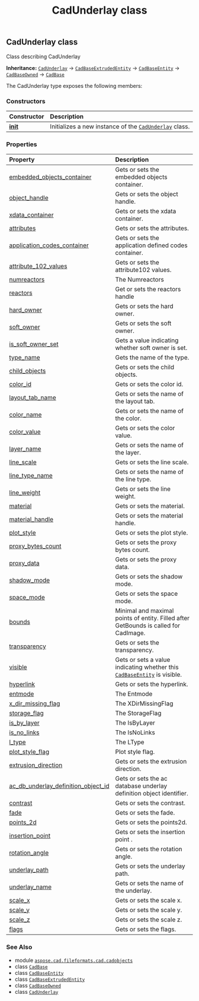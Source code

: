 ﻿---
title: CadUnderlay class
second_title: Aspose.CAD for Python via .NET API References
description: 
type: docs
weight: 1210
url: /aspose.cad.fileformats.cad.cadobjects/cadunderlay/
is_root: false
---

## CadUnderlay class

Class describing CadUnderlay



**Inheritance:** [`CadUnderlay`](/cad/python-net/aspose.cad.fileformats.cad.cadobjects/cadunderlay) → 
[`CadBaseExtrudedEntity`](/cad/python-net/aspose.cad.fileformats.cad.cadobjects/cadbaseextrudedentity) → 
[`CadBaseEntity`](/cad/python-net/aspose.cad.fileformats.cad.cadobjects/cadbaseentity) → 
[`CadBaseOwned`](/cad/python-net/aspose.cad.fileformats.cad.cadobjects/cadbaseowned) → 
[`CadBase`](/cad/python-net/aspose.cad.fileformats.cad.cadobjects/cadbase)



The CadUnderlay type exposes the following members:

### Constructors
| Constructor | Description |
| :- | :- |
| [__init__](/cad/python-net/aspose.cad.fileformats.cad.cadobjects/cadunderlay/__init__/#) | Initializes a new instance of the [`CadUnderlay`](/cad/python-net/aspose.cad.fileformats.cad.cadobjects/cadunderlay) class. |


### Properties
| Property | Description |
| :- | :- |
| [embedded_objects_container](/cad/python-net/aspose.cad.fileformats.cad.cadobjects/cadunderlay/embedded_objects_container) | Gets or sets the embedded objects container. |
| [object_handle](/cad/python-net/aspose.cad.fileformats.cad.cadobjects/cadunderlay/object_handle) | Gets or sets the object handle. |
| [xdata_container](/cad/python-net/aspose.cad.fileformats.cad.cadobjects/cadunderlay/xdata_container) | Gets or sets the xdata container. |
| [attributes](/cad/python-net/aspose.cad.fileformats.cad.cadobjects/cadunderlay/attributes) | Gets or sets the attributes. |
| [application_codes_container](/cad/python-net/aspose.cad.fileformats.cad.cadobjects/cadunderlay/application_codes_container) | Gets or sets the application defined codes container. |
| [attribute_102_values](/cad/python-net/aspose.cad.fileformats.cad.cadobjects/cadunderlay/attribute_102_values) | Gets or sets the attribute102 values. |
| [numreactors](/cad/python-net/aspose.cad.fileformats.cad.cadobjects/cadunderlay/numreactors) | The Numreactors |
| [reactors](/cad/python-net/aspose.cad.fileformats.cad.cadobjects/cadunderlay/reactors) | Get or sets the reactors handle |
| [hard_owner](/cad/python-net/aspose.cad.fileformats.cad.cadobjects/cadunderlay/hard_owner) | Gets or sets the hard owner. |
| [soft_owner](/cad/python-net/aspose.cad.fileformats.cad.cadobjects/cadunderlay/soft_owner) | Gets or sets the soft owner. |
| [is_soft_owner_set](/cad/python-net/aspose.cad.fileformats.cad.cadobjects/cadunderlay/is_soft_owner_set) | Gets a value indicating whether soft owner is set. |
| [type_name](/cad/python-net/aspose.cad.fileformats.cad.cadobjects/cadunderlay/type_name) | Gets the name of the type. |
| [child_objects](/cad/python-net/aspose.cad.fileformats.cad.cadobjects/cadunderlay/child_objects) | Gets or sets the child objects. |
| [color_id](/cad/python-net/aspose.cad.fileformats.cad.cadobjects/cadunderlay/color_id) | Gets or sets the color id. |
| [layout_tab_name](/cad/python-net/aspose.cad.fileformats.cad.cadobjects/cadunderlay/layout_tab_name) | Gets or sets the name of the layout tab. |
| [color_name](/cad/python-net/aspose.cad.fileformats.cad.cadobjects/cadunderlay/color_name) | Gets or sets the name of the color. |
| [color_value](/cad/python-net/aspose.cad.fileformats.cad.cadobjects/cadunderlay/color_value) | Gets or sets the color value. |
| [layer_name](/cad/python-net/aspose.cad.fileformats.cad.cadobjects/cadunderlay/layer_name) | Gets or sets the name of the layer. |
| [line_scale](/cad/python-net/aspose.cad.fileformats.cad.cadobjects/cadunderlay/line_scale) | Gets or sets the line scale. |
| [line_type_name](/cad/python-net/aspose.cad.fileformats.cad.cadobjects/cadunderlay/line_type_name) | Gets or sets the name of the line type. |
| [line_weight](/cad/python-net/aspose.cad.fileformats.cad.cadobjects/cadunderlay/line_weight) | Gets or sets the line weight. |
| [material](/cad/python-net/aspose.cad.fileformats.cad.cadobjects/cadunderlay/material) | Gets or sets the material. |
| [material_handle](/cad/python-net/aspose.cad.fileformats.cad.cadobjects/cadunderlay/material_handle) | Gets or sets the material handle. |
| [plot_style](/cad/python-net/aspose.cad.fileformats.cad.cadobjects/cadunderlay/plot_style) | Gets or sets the plot style. |
| [proxy_bytes_count](/cad/python-net/aspose.cad.fileformats.cad.cadobjects/cadunderlay/proxy_bytes_count) | Gets or sets the proxy bytes count. |
| [proxy_data](/cad/python-net/aspose.cad.fileformats.cad.cadobjects/cadunderlay/proxy_data) | Gets or sets the proxy data. |
| [shadow_mode](/cad/python-net/aspose.cad.fileformats.cad.cadobjects/cadunderlay/shadow_mode) | Gets or sets the shadow mode. |
| [space_mode](/cad/python-net/aspose.cad.fileformats.cad.cadobjects/cadunderlay/space_mode) | Gets or sets the space mode. |
| [bounds](/cad/python-net/aspose.cad.fileformats.cad.cadobjects/cadunderlay/bounds) | Minimal and maximal points of entity. Filled after GetBounds is called for CadImage. |
| [transparency](/cad/python-net/aspose.cad.fileformats.cad.cadobjects/cadunderlay/transparency) | Gets or sets the transparency. |
| [visible](/cad/python-net/aspose.cad.fileformats.cad.cadobjects/cadunderlay/visible) | Gets or sets a value indicating whether this [`CadBaseEntity`](/cad/python-net/aspose.cad.fileformats.cad.cadobjects/cadbaseentity) is visible. |
| [hyperlink](/cad/python-net/aspose.cad.fileformats.cad.cadobjects/cadunderlay/hyperlink) | Gets or sets the hyperlink. |
| [entmode](/cad/python-net/aspose.cad.fileformats.cad.cadobjects/cadunderlay/entmode) | The Entmode |
| [x_dir_missing_flag](/cad/python-net/aspose.cad.fileformats.cad.cadobjects/cadunderlay/x_dir_missing_flag) | The XDirMissingFlag |
| [storage_flag](/cad/python-net/aspose.cad.fileformats.cad.cadobjects/cadunderlay/storage_flag) | The StorageFlag |
| [is_by_layer](/cad/python-net/aspose.cad.fileformats.cad.cadobjects/cadunderlay/is_by_layer) | The IsByLayer |
| [is_no_links](/cad/python-net/aspose.cad.fileformats.cad.cadobjects/cadunderlay/is_no_links) | The IsNoLinks |
| [l_type](/cad/python-net/aspose.cad.fileformats.cad.cadobjects/cadunderlay/l_type) | The LType |
| [plot_style_flag](/cad/python-net/aspose.cad.fileformats.cad.cadobjects/cadunderlay/plot_style_flag) | Plot style flag. |
| [extrusion_direction](/cad/python-net/aspose.cad.fileformats.cad.cadobjects/cadunderlay/extrusion_direction) | Gets or sets the extrusion direction. |
| [ac_db_underlay_definition_object_id](/cad/python-net/aspose.cad.fileformats.cad.cadobjects/cadunderlay/ac_db_underlay_definition_object_id) | Gets or sets the ac database underlay definition object identifier. |
| [contrast](/cad/python-net/aspose.cad.fileformats.cad.cadobjects/cadunderlay/contrast) | Gets or sets the contrast. |
| [fade](/cad/python-net/aspose.cad.fileformats.cad.cadobjects/cadunderlay/fade) | Gets or sets the fade. |
| [points_2d](/cad/python-net/aspose.cad.fileformats.cad.cadobjects/cadunderlay/points_2d) | Gets or sets the points2d. |
| [insertion_point](/cad/python-net/aspose.cad.fileformats.cad.cadobjects/cadunderlay/insertion_point) | Gets or sets the insertion point . |
| [rotation_angle](/cad/python-net/aspose.cad.fileformats.cad.cadobjects/cadunderlay/rotation_angle) | Gets or sets the rotation angle. |
| [underlay_path](/cad/python-net/aspose.cad.fileformats.cad.cadobjects/cadunderlay/underlay_path) | Gets or sets the underlay path. |
| [underlay_name](/cad/python-net/aspose.cad.fileformats.cad.cadobjects/cadunderlay/underlay_name) | Gets or sets the name of the underlay. |
| [scale_x](/cad/python-net/aspose.cad.fileformats.cad.cadobjects/cadunderlay/scale_x) | Gets or sets the scale x. |
| [scale_y](/cad/python-net/aspose.cad.fileformats.cad.cadobjects/cadunderlay/scale_y) | Gets or sets the scale y. |
| [scale_z](/cad/python-net/aspose.cad.fileformats.cad.cadobjects/cadunderlay/scale_z) | Gets or sets the scale z. |
| [flags](/cad/python-net/aspose.cad.fileformats.cad.cadobjects/cadunderlay/flags) | Gets or sets the flags. |



### See Also
* module [`aspose.cad.fileformats.cad.cadobjects`](..)
* class [`CadBase`](/cad/python-net/aspose.cad.fileformats.cad.cadobjects/cadbase)
* class [`CadBaseEntity`](/cad/python-net/aspose.cad.fileformats.cad.cadobjects/cadbaseentity)
* class [`CadBaseExtrudedEntity`](/cad/python-net/aspose.cad.fileformats.cad.cadobjects/cadbaseextrudedentity)
* class [`CadBaseOwned`](/cad/python-net/aspose.cad.fileformats.cad.cadobjects/cadbaseowned)
* class [`CadUnderlay`](/cad/python-net/aspose.cad.fileformats.cad.cadobjects/cadunderlay)
